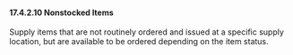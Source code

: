 #### 17.4.2.10 Nonstocked Items

Supply items that are not routinely ordered and issued at a specific supply location, but are available to be ordered depending on the item status.
